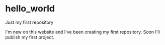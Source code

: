 # hello_world
Just my first repository

I'm new on this website and I've been creating my first repository. Soon I'll publish my first project.
